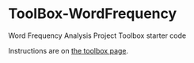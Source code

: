 # ToolBox-WordFrequency

Word Frequency Analysis Project Toolbox starter code

Instructions are on [the toolbox page](https://toolboxes.olin.build/word-frequency-analysis/).
